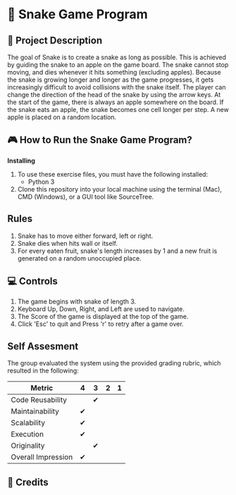 # 🐍 Snake Game Program



## 📝 Project Description


The goal of Snake is to create a snake as long as possible. This is achieved by guiding the
snake to an apple on the game board. The snake cannot stop moving, and dies whenever
it hits something (excluding apples). Because the snake is growing longer and longer as
the game progresses, it gets increasingly difficult to avoid collisions with the snake itself.
The player can change the direction of the head of the snake by using the arrow keys. At the
start of the game, there is always an apple somewhere on the board. If the snake eats an
apple, the snake becomes one cell longer per step. A new apple is placed on
a random location.


## 🎮 How to Run the Snake Game Program?

**Installing**
1. To use these exercise files, you must have the following installed:
	- Python 3
2. Clone this repository into your local machine using the terminal (Mac), CMD (Windows), or a GUI tool like SourceTree.

## Rules
1. Snake has to move either forward, left or right.
2. Snake dies when hits wall or itself.
3. For every eaten fruit, snake's length increases by 1 and a new fruit is generated on a random unoccupied place.

## 💻 Controls
1. The game begins with snake of length 3.
2. Keyboard Up, Down, Right, and Left are used to navigate.
3. The Score of the game is displayed at the top of the game.
4. Click 'Esc' to quit and Press 'r' to retry after a game over.

## Self Assesment

The group evaluated the system using the provided grading rubric, which resulted in the following:

| Metric             	| 4 	| 3 	| 2 	| 1 	|
|--------------------	|---	|---	|---	|---	|
| Code Reusability   	|   	| ✔ 	|       |   	|
| Maintainability    	| ✔  	|  	|   	|   	|
| Scalability        	| ✔ 	|   	|   	|   	|
| Execution          	| ✔  	|  	|   	|   	|
| Originality        	|  	| ✔  	|   	|   	|
| Overall Impression 	| ✔   	|   	|   	|   	|


## 🧾 Credits


